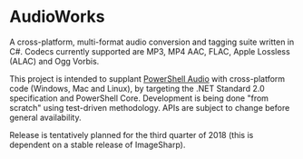 AudioWorks
==========

A cross-platform, multi-format audio conversion and tagging suite written in C#. Codecs currently supported are MP3, MP4 AAC, FLAC, Apple Lossless (ALAC) and Ogg Vorbis.

This project is intended to supplant [PowerShell Audio](https://github.com/jherby2k/PowerShellAudio) with cross-platform code (Windows, Mac and Linux), by targeting the .NET Standard 2.0 specification and PowerShell Core. Development is being done "from scratch" using test-driven methodology. APIs are subject to change before general availability.

Release is tentatively planned for the third quarter of 2018 (this is dependent on a stable release of ImageSharp).
